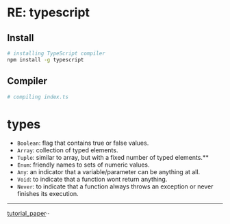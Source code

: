 # RE: typescript

## Install

```sh
# installing TypeScript compiler
npm install -g typescript
```

## Compiler

```sh
# compiling index.ts
```

# types

* `Boolean`: flag that contains true or false values.
* `Array`: collection of typed elements.
* `Tuple`: similar to array, but with a fixed number of typed elements.**
* `Enum`: friendly names to sets of numeric values.
* `Any`: an indicator that a variable/parameter can be anything at all.
* `Void`: to indicate that a function wont return anything.
* `Never`: to indicate that a function always throws an exception or never finishes its execution.

***

[tutorial_paper](https://auth0.com/blog/typescript-practical-introduction/)··